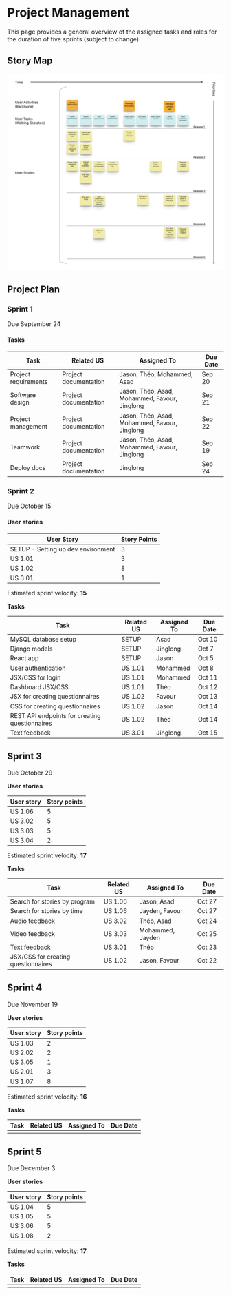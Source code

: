 
# Project Management
This page provides a general overview of the assigned tasks and roles for the duration of five sprints (subject to change).

## Story Map
![Storymap](img/Storymap.png)

## Project Plan

### Sprint 1

Due September 24

#### Tasks

| **Task** | **Related US** | **Assigned To** | **Due Date** |
| --- | --- | --- | --- |
| Project requirements | Project documentation | Jason, Théo, Mohammed, Asad| Sep 20 |
| Software design | Project documentation | Jason, Théo, Asad, Mohammed, Favour, Jinglong | Sep 21 |
| Project management | Project documentation | Jason, Théo, Asad, Mohammed, Favour, Jinglong | Sep 22 |
| Teamwork | Project documentation | Jason, Théo, Asad, Mohammed, Favour, Jinglong | Sep 19 |
| Deploy docs | Project documentation | Jinglong | Sep 24 |

### Sprint 2

Due October 15

#### **User stories**

| **User Story** | **Story Points** |
| --- | --- |
| SETUP - Setting up dev environment | 3 |
| US 1.01 | 3 |
| US 1.02 | 8 |
| US 3.01 | 1 |

Estimated sprint velocity: **15**

**Tasks**

| **Task** | **Related US** | **Assigned To** | **Due Date** |
| --- | --- | --- | --- |
| MySQL database setup | SETUP | Asad | Oct 10 |
| Django models | SETUP | Jinglong | Oct 7 |
| React app | SETUP | Jason | Oct 5 |
| User authentication | US 1.01 | Mohammed | Oct 8 |
| JSX/CSS for login | US 1.01 | Mohammed | Oct 11 |
| Dashboard JSX/CSS | US 1.01 | Théo | Oct 12 |
| JSX for creating questionnaires | US 1.02 | Favour | Oct 13 |
| CSS for creating questionnaires | US 1.02 | Jason | Oct 14 |
| REST API endpoints for creating questionnaires | US 1.02 | Théo | Oct 14 |
| Text feedback | US 3.01 | Jinglong | Oct 15 |

## Sprint 3

Due October 29

**User stories**

| **User story** | **Story points** |
| --- | --- |
| US 1.06 | 5 |
| US 3.02 | 5 |
| US 3.03 | 5 |
| US 3.04 | 2 |

Estimated sprint velocity: **17**

**Tasks**

| **Task** | **Related US** | **Assigned To** | **Due Date** |
| --- | --- | --- | --- |
| Search for stories by program | US 1.06 | Jason, Asad | Oct 27 |
| Search for stories by time | US 1.06 | Jayden, Favour | Oct 27 |
| Audio feedback | US 3.02 | Théo, Asad | Oct 24 |
| Video feedback | US 3.03 | Mohammed, Jayden | Oct 25 |
| Text feedback | US 3.01 | Théo | Oct 23 |
| JSX/CSS for creating questionnaires | US 1.02 | Jason, Favour | Oct 22 |

## Sprint 4

Due November 19

**User stories**

| **User story** | **Story points** |
| --- | --- |
| US 1.03 | 2 |
| US 2.02 | 2 |
| US 3.05 | 1 |
| US 2.01 | 3 |
| US 1.07 | 8 |

Estimated sprint velocity: **16**

**Tasks**

| **Task** | **Related US** | **Assigned To** | **Due Date** |
| --- | --- | --- | --- |
| | | | |

## Sprint 5

Due December 3

**User stories**

| **User story** | **Story points** |
| --- | --- |
| US 1.04 | 5 |
| US 1.05 | 5 |
| US 3.06 | 5 |
| US 1.08 | 2 |

Estimated sprint velocity: **17**

**Tasks**

| **Task** | **Related US** | **Assigned To** | **Due Date** |
| --- | --- | --- | --- |
| | | | |
